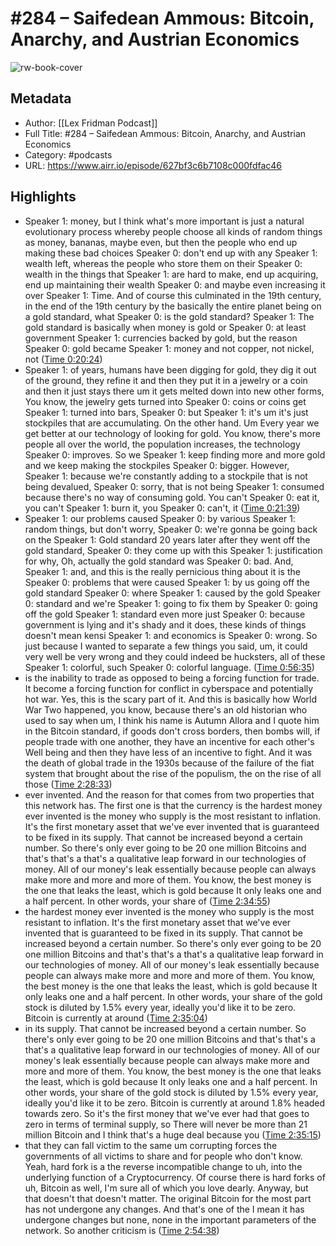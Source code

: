 # #284 – Saifedean Ammous: Bitcoin, Anarchy, and Austrian Economics

![rw-book-cover](https://lexfridman.com/wordpress/wp-content/uploads/powerpress/artwork_3000-230.png)

## Metadata
- Author: [[Lex Fridman Podcast]]
- Full Title: #284 – Saifedean Ammous: Bitcoin, Anarchy, and Austrian Economics
- Category: #podcasts
- URL: https://www.airr.io/episode/627bf3c6b7108c000fdfac46

## Highlights
- Speaker 1: money, but I think what's more important is just a natural evolutionary process whereby people choose all kinds of random things as money, bananas, maybe even, but then the people who end up making these bad choices 
  Speaker 0: don't end up with any 
  Speaker 1: wealth left, whereas the people who store them on their 
  Speaker 0: wealth in the things that 
  Speaker 1: are hard to make, end up acquiring, end up maintaining their wealth 
  Speaker 0: and maybe even increasing it over 
  Speaker 1: Time. And of course this culminated in the 19th century, in the end of the 19th century by the basically the entire planet being on a gold standard, what 
  Speaker 0: is the gold standard? 
  Speaker 1: The gold standard is basically when money is gold or 
  Speaker 0: at least government 
  Speaker 1: currencies backed by gold, but the reason 
  Speaker 0: gold became 
  Speaker 1: money and not copper, not nickel, not ([Time 0:20:24](https://www.airr.io/quote/628256d03782e70d24f943fa))
- Speaker 1: of years, humans have been digging for gold, they dig it out of the ground, they refine it and then they put it in a jewelry or a coin and then it just stays there um it gets melted down into new other forms, You know, the jewelry gets turned into 
  Speaker 0: coins or coins get 
  Speaker 1: turned into bars, 
  Speaker 0: but 
  Speaker 1: it's um it's just stockpiles that are accumulating. On the other hand. Um Every year we get better at our technology of looking for gold. You know, there's more people all over the world, the population increases, the technology 
  Speaker 0: improves. So we 
  Speaker 1: keep finding more and more gold and we keep making the stockpiles 
  Speaker 0: bigger. However, 
  Speaker 1: because we're constantly adding to a stockpile that is not being devalued, 
  Speaker 0: sorry, that is not being 
  Speaker 1: consumed because there's no way of consuming gold. You can't 
  Speaker 0: eat it, you can't 
  Speaker 1: burn it, you 
  Speaker 0: can't, it ([Time 0:21:39](https://www.airr.io/quote/628256dd3782e70d24f94bb0))
- Speaker 1: our problems caused 
  Speaker 0: by various 
  Speaker 1: random things, but don't worry, 
  Speaker 0: we're gonna be going back on the 
  Speaker 1: Gold standard 20 years later after they went off the gold standard, 
  Speaker 0: they come up with this 
  Speaker 1: justification for why, Oh, actually the gold standard was 
  Speaker 0: bad. And, 
  Speaker 1: and, and this is the really pernicious thing about it is the 
  Speaker 0: problems that were caused 
  Speaker 1: by us going off the gold standard 
  Speaker 0: where 
  Speaker 1: caused by the gold 
  Speaker 0: standard and we're 
  Speaker 1: going to fix them by 
  Speaker 0: going off the gold 
  Speaker 1: standard even more just 
  Speaker 0: because government is lying and it's shady and it does, these kinds of things doesn't mean kensi 
  Speaker 1: and economics is 
  Speaker 0: wrong. So just because I wanted to separate a few things you said, um, it could very well be very wrong and they could indeed be hucksters, all of these 
  Speaker 1: colorful, such 
  Speaker 0: colorful language. ([Time 0:56:35](https://www.airr.io/quote/62825a123782e70d24fbc5bc))
- is the inability to trade as opposed to being a forcing function for trade. It become a forcing function for conflict in cyberspace and potentially hot war. Yes, this is the scary part of it. And this is basically how World War Two happened, you know, because there's an old historian who used to say when um, I think his name is Autumn Allora and I quote him in the Bitcoin standard, if goods don't cross borders, then bombs will, if people trade with one another, they have an incentive for each other's Well being and then they have less of an incentive to fight. And it was the death of global trade in the 1930s because of the failure of the fiat system that brought about the rise of the populism, the on the rise of all those ([Time 2:28:33](https://www.airr.io/quote/628260a93782e70d24004b4b))
- ever invented. And the reason for that comes from two properties that this network has. The first one is that the currency is the hardest money ever invented is the money who supply is the most resistant to inflation. It's the first monetary asset that we've ever invented that is guaranteed to be fixed in its supply. That cannot be increased beyond a certain number. So there's only ever going to be 20 one million Bitcoins and that's that's a that's a qualitative leap forward in our technologies of money. All of our money's leak essentially because people can always make more and more and more of them. You know, the best money is the one that leaks the least, which is gold because It only leaks one and a half percent. In other words, your share of ([Time 2:34:55](https://www.airr.io/quote/628260a93782e70d24004b50))
- the hardest money ever invented is the money who supply is the most resistant to inflation. It's the first monetary asset that we've ever invented that is guaranteed to be fixed in its supply. That cannot be increased beyond a certain number. So there's only ever going to be 20 one million Bitcoins and that's that's a that's a qualitative leap forward in our technologies of money. All of our money's leak essentially because people can always make more and more and more of them. You know, the best money is the one that leaks the least, which is gold because It only leaks one and a half percent. In other words, your share of the gold stock is diluted by 1.5% every year, ideally you'd like it to be zero. Bitcoin is currently at around ([Time 2:35:04](https://www.airr.io/quote/6282627d3782e70d2401aa21))
- in its supply. That cannot be increased beyond a certain number. So there's only ever going to be 20 one million Bitcoins and that's that's a that's a qualitative leap forward in our technologies of money. All of our money's leak essentially because people can always make more and more and more of them. You know, the best money is the one that leaks the least, which is gold because It only leaks one and a half percent. In other words, your share of the gold stock is diluted by 1.5% every year, ideally you'd like it to be zero. Bitcoin is currently at around 1.8% headed towards zero. So it's the first money that we've ever had that goes to zero in terms of terminal supply, so There will never be more than 21 million Bitcoin and I think that's a huge deal because you ([Time 2:35:15](https://www.airr.io/quote/6282627d3782e70d2401aa23))
- that they can fall victim to the same um corrupting forces the governments of all victims to share and for people who don't know. Yeah, hard fork is a the reverse incompatible change to uh, into the underlying function of a Cryptocurrency. Of course there is hard forks of uh, Bitcoin as well, I'm sure all of which you love dearly. Anyway, but that doesn't that doesn't matter. The original Bitcoin for the most part has not undergone any changes. And that's one of the I mean it has undergone changes but none, none in the important parameters of the network. So another criticism is ([Time 2:54:38](https://www.airr.io/quote/62826cfe3782e70d24092ae9))
